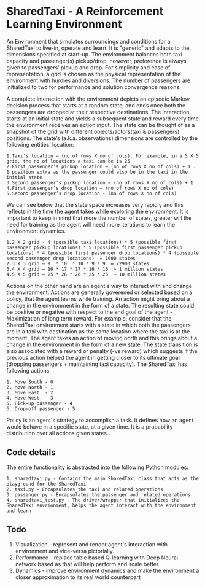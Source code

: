 # SharedTaxi - A Reinforcement Learning Environment
An Environment that simulates surroundings and conditions for a SharedTaxi to live-in, operate and learn. It is "generic" and adapts to the dimensions specified at start-up. The environment balances both taxi capacity and passenger(s) pickup/drop, however, preference is always given to passengers’ pickup and drop.  For simplicity and ease of representation, a grid is chosen as the physical representation of the environment with hurdles and diversions. The number of passengers are initialized to two for performance and solution convergence reasons.

A complete interaction with the environment depicts an episodic Markov decision process that starts at a random state, and ends once both the passengers are dropped at their respective destinations. The interaction starts at an initial state and yields a subsequent state and reward every time the environment receives an action input. The state can be thought of as a snapshot of the grid with different objects/actors(taxi & passengers) positions. The state’s (a.k.a. observations) dimensions are controlled by the following entities’ location:

	1.Taxi’s location – (no of rows X no of cols). For example, in a 5 X 5 grid, the no of locations a taxi can be is 25  
	2.First passenger’s pickup location – (no of rows X no of cols) + 1 . 1 position extra as the passenger could also be in the taxi in the initial state 
	3.Second passenger’s pickup location – (no of rows X no of cols) + 1
	4.First passenger’s drop location – (no of rows X no of cols)
	5.Second passenger’s drop location - (no of rows X no of cols)

We can see below that the state space increases very rapidly and this reflects in the time the agent takes while exploring the environment. It is important to keep in mind  that more the number of  states, greater will the need for training as the agent will need more iterations to learn the environment dynamics.

	1.2 X 2 grid - 4 (possible taxi locations) * 5 (possible first passenger pickup locations) * 5 (possible first passenger pickup locations) * 4 (possible first passenger drop locations) * 4 (possible second passenger drop locations)  = 1600 states
	2.3 X 3 grid – 9  * 10  * 10 * 9 * 9  = 72900 states
	3.4 X 4 grid – 16 * 17 * 17 * 16 * 16  ~ 1 million states
	4.5 X 5 grid – 25 * 26 * 26 * 25 * 25  ~ 10 million states

Actions on the other hand are an agent's way to interact with and change the environment. Actions are generally goverened or selected based on a policy, that the agent learns while training. An action might bring about a change in the environment in the form of a state. The resulting state could be positive or negative with respect to the end goal of the agent - Maximization of long term reward. For example, consider that the SharedTaxi environment starts with a state in which both the passengers are in a taxi with destination as the same location where the taxi is at the moment. The agent takes an action of moving north and this brings about a change in the environment in the form of a new state. The state transition is also associated with a reward or penalty (-ve reward) which suggests if the previous action helped the agent in getting closer to its ultimate goal (dropping passengers + maintaining taxi capacity). The SharedTaxi has following actions:

	1. Move South - 0
	2. Move North - 1
	3. Move East  - 2
	4. Move West  - 3
	5. Pick-up passenger - 4
	6. Drop-off passenger - 5

Policy is an agent's strategy to accomplish a task. It defines how an agent would behave in a specific state, at a given time. It is a probability distribution over all actions given states.

## Code details
The entire functionality is abstracted into the following Python modules:

	1. sharedtaxi.py - Contains the main SharedTaxi class that acts as the playground for the SharedTaxi
	2. taxi.py - Encapsulates the taxi and related operations
	3. passenger.py - Encapsulates the passenger and related operations
	4. sharedtaxi_test.py - The driver/wrapper that initializes the SharedTaxi envrionment, helps the agent interact with the environment and learn
	
## Todo


1. Visualization - represent and render agent's interaction with environment and vice-versa pictorially.
2. Performance - replace table based Q-learning with Deep Neural network based as that will help perform and scale better
3. Dynamics - improve environment dynamics and make the environment a closer approximation to its real world counterpart
